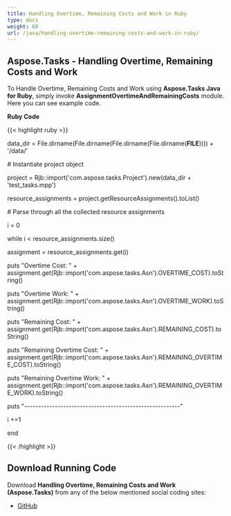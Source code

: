 ```yaml
---
title: Handling Overtime, Remaining Costs and Work in Ruby
type: docs
weight: 60
url: /java/handling-overtime-remaining-costs-and-work-in-ruby/
---
```


## **Aspose.Tasks - Handling Overtime, Remaining Costs and Work**
To Handle Overtime, Remaining Costs and Work using **Aspose.Tasks Java for Ruby**, simply invoke **AssignmentOvertimeAndRemainingCosts** module. Here you can see example code.

**Ruby Code**

{{< highlight ruby >}}

 data_dir = File.dirname(File.dirname(File.dirname(File.dirname(__FILE__)))) + '/data/'



\# Instantiate project object

project = Rjb::import('com.aspose.tasks.Project').new(data_dir + 'test_tasks.mpp')

resource_assignments = project.getResourceAssignments().toList()

\# Parse through all the collected resource assignments

i = 0

while i < resource_assignments.size()

  assignment = resource_assignments.get(i)

  puts "Overtime Cost: " + assignment.get(Rjb::import('com.aspose.tasks.Asn').OVERTIME_COST).toString()

  puts "Overtime Work: " + assignment.get(Rjb::import('com.aspose.tasks.Asn').OVERTIME_WORK).toString()

  puts "Remaining Cost: " + assignment.get(Rjb::import('com.aspose.tasks.Asn').REMAINING_COST).toString()

  puts "Remaining Overtime Cost: " + assignment.get(Rjb::import('com.aspose.tasks.Asn').REMAINING_OVERTIME_COST).toString()

  puts "Remaining Overtime Work: " + assignment.get(Rjb::import('com.aspose.tasks.Asn').REMAINING_OVERTIME_WORK).toString()

  puts "--------------------------------------------------------"

  i +=1

end    

{{< /highlight >}}
## **Download Running Code**
Download **Handling Overtime, Remaining Costs and Work (Aspose.Tasks)** from any of the below mentioned social coding sites:

- [GitHub](https://github.com/aspose-tasks/Aspose.Tasks-for-Java/blob/master/Plugins/Aspose_Tasks_Java_for_Ruby/lib/asposetasksjava/ResourceAssignments/assignmentovertimeandremainingcosts.rb)
